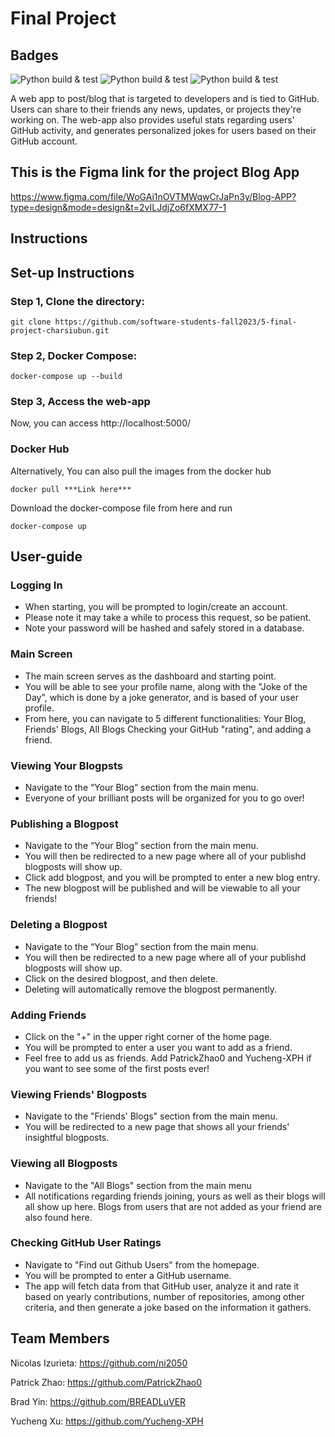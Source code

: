 # Final Project

## Badges
![Python build & test](https://github.com/software-students-fall2023/5-final-project-charsiubun/actions/workflows/webapp.yml/badge.svg) 
![Python build & test](https://github.com/software-students-fall2023/5-final-project-charsiubun/actions/workflows/rate.yml/badge.svg) 
![Python build & test](https://github.com/software-students-fall2023/5-final-project-charsiubun/actions/workflows/pytest.yml/badge.svg) 


A web app to post/blog that is targeted to developers and is tied to GitHub. Users can share to their friends any news, updates, or projects they're working on. The web-app also provides useful stats regarding users' GitHub activity, and generates personalized jokes for users based on their GitHub account.

## This is the Figma link for the project Blog App
https://www.figma.com/file/WoGAi1nOVTMWqwCrJaPn3y/Blog-APP?type=design&mode=design&t=2vILJdjZo6fXMX77-1





## Instructions

## Set-up Instructions

### Step 1, Clone the directory:
```
git clone https://github.com/software-students-fall2023/5-final-project-charsiubun.git
```
### Step 2, Docker Compose:
```
docker-compose up --build
```
### Step 3, Access the web-app
Now, you can access http://localhost:5000/
### Docker Hub
Alternatively, You can also pull the images from the docker hub
```
docker pull ***Link here***
```
Download the docker-compose file from here and run 

```
docker-compose up
```


## User-guide

### Logging In
- When starting, you will be prompted to login/create an account.
- Please note it may take a while to process this request, so be patient.
- Note your password will be hashed and safely stored in a database.

### Main Screen
- The main screen serves as the dashboard and starting point.
- You will be able to see your profile name, along with the "Joke of the Day", which is done by a joke generator, and is based of your user profile.
- From here, you can navigate to 5 different functionalities: Your Blog, Friends' Blogs, All Blogs Checking your GitHub "rating", and adding a friend.

### Viewing Your Blogpsts
- Navigate to the “Your Blog” section from the main menu.
- Everyone of your brilliant posts will be organized for you to go over!

### Publishing a Blogpost
- Navigate to the “Your Blog” section from the main menu.
- You will then be redirected to a new page where all of your publishd blogposts will show up.
- Click add blogpost, and you will be prompted to enter a new blog entry.
- The new blogpost will be published and will be viewable to all your friends!

### Deleting a Blogpost
- Navigate to the “Your Blog” section from the main menu.
- You will then be redirected to a new page where all of your publishd blogposts will show up.
- Click on the desired blogpost, and then delete.
- Deleting will automatically remove the blogpost permanently.

### Adding Friends
- Click on the "+" in the upper right corner of the home page.
- You will be prompted to enter a user you want to add as a friend.
- Feel free to add us as friends. Add PatrickZhao0 and Yucheng-XPH if you want to see some of the first posts ever!

### Viewing Friends' Blogposts
- Navigate to the "Friends' Blogs" section from the main menu.
- You will be redirected to a new page that shows all your friends' insightful blogposts.

### Viewing all Blogposts
- Navigate to the "All Blogs" section from the main menu
- All notifications regarding friends joining, yours as well as their blogs will all show up here. Blogs from users that are not added as your friend are also found here.

### Checking GitHub User Ratings
- Navigate to "Find out Github Users" from the homepage.
- You will be prompted to enter a GitHub username.
- The app will fetch data from that GitHub user, analyze it and rate it based on yearly contributions, number of repositories, among other criteria, and then generate a joke based on the information it gathers.




## Team Members

Nicolas Izurieta: https://github.com/ni2050

Patrick Zhao: https://github.com/PatrickZhao0

Brad Yin: https://github.com/BREADLuVER

Yucheng Xu: https://github.com/Yucheng-XPH
